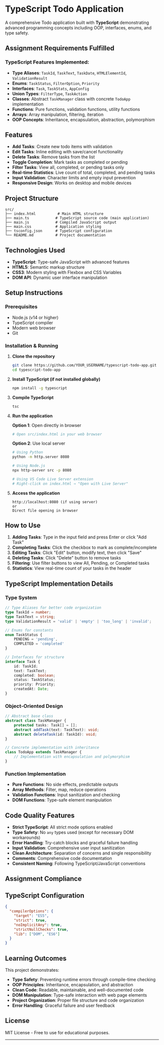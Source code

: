 # TypeScript Todo Application

A comprehensive Todo application built with **TypeScript** demonstrating advanced programming concepts including OOP, interfaces, enums, and type safety.

##  Assignment Requirements Fulfilled

### TypeScript Features Implemented:
- **Type Aliases**: `TaskId`, `TaskText`, `TaskDate`, `HTMLElementId`, `ValidationResult`
- **Enums**: `TaskStatus`, `FilterOption`, `Priority`
- **Interfaces**: `Task`, `TaskStats`, `AppConfig`
- **Union Types**: `FilterType`, `TaskAction`
-  **Classes**: Abstract `TaskManager` class with concrete `TodoApp` implementation
- **Functions**: Pure functions, validation functions, utility functions
- **Arrays**: Array manipulation, filtering, iteration
- **OOP Concepts**: Inheritance, encapsulation, abstraction, polymorphism

## Features

- **Add Tasks**: Create new todo items with validation
- **Edit Tasks**: Inline editing with save/cancel functionality
- **Delete Tasks**: Remove tasks from the list
- **Toggle Completion**: Mark tasks as completed or pending
- **Filter Tasks**: View all, completed, or pending tasks only
- **Real-time Statistics**: Live count of total, completed, and pending tasks
- **Input Validation**: Character limits and empty input prevention
- **Responsive Design**: Works on desktop and mobile devices

##  Project Structure

```
src/
├── index.html          # Main HTML structure
├── main.ts            # TypeScript source code (main application)
├── main.js            # Compiled JavaScript output
├── main.css           # Application styling
├── tsconfig.json      # TypeScript configuration
└── README.md          # Project documentation
```

##  Technologies Used

- **TypeScript**: Type-safe JavaScript with advanced features
- **HTML5**: Semantic markup structure
- **CSS3**: Modern styling with Flexbox and CSS Variables
- **DOM API**: Dynamic user interface manipulation

##  Setup Instructions

### Prerequisites
- Node.js (v14 or higher)
- TypeScript compiler
- Modern web browser
- Git

### Installation & Running

1. **Clone the repository**
   ```bash
   git clone https://github.com/YOUR_USERNAME/typescript-todo-app.git
   cd typescript-todo-app
   ```

2. **Install TypeScript (if not installed globally)**
   ```bash
   npm install -g typescript
   ```

3. **Compile TypeScript**
   ```bash
   tsc
   ```

4. **Run the application**
   
   **Option 1**: Open directly in browser
   ```bash
   # Open src/index.html in your web browser
   ```
   
   **Option 2**: Use local server
   ```bash
   # Using Python
   python -m http.server 8080
   
   # Using Node.js
   npx http-server src -p 8080
   
   # Using VS Code Live Server extension
   # Right-click on index.html → "Open with Live Server"
   ```

5. **Access the application**
   ```
   http://localhost:8080 (if using server)
   or
   Direct file opening in browser
   ```

##  How to Use

1. **Adding Tasks**: Type in the input field and press Enter or click "Add Task"
2. **Completing Tasks**: Click the checkbox to mark as complete/incomplete
3. **Editing Tasks**: Click "Edit" button, modify text, then click "Save"
4. **Deleting Tasks**: Click "Delete" button to remove tasks
5. **Filtering**: Use filter buttons to view All, Pending, or Completed tasks
6. **Statistics**: View real-time count of your tasks in the header

## TypeScript Implementation Details

### Type System
```typescript
// Type Aliases for better code organization
type TaskId = number;
type TaskText = string;
type ValidationResult = 'valid' | 'empty' | 'too_long' | 'invalid';

// Enums for constants
enum TaskStatus {
    PENDING = 'pending',
    COMPLETED = 'completed'
}

// Interfaces for structure
interface Task {
    id: TaskId;
    text: TaskText;
    completed: boolean;
    status: TaskStatus;
    priority: Priority;
    createdAt: Date;
}
```

### Object-Oriented Design
```typescript
// Abstract base class
abstract class TaskManager {
    protected tasks: Task[] = [];
    abstract addTask(text: TaskText): void;
    abstract deleteTask(id: TaskId): void;
}

// Concrete implementation with inheritance
class TodoApp extends TaskManager {
    // Implementation with encapsulation and polymorphism
}
```

### Function Implementation
- **Pure Functions**: No side effects, predictable outputs
- **Array Methods**: Filter, map, reduce operations
- **Validation Functions**: Input sanitization and checking
- **DOM Functions**: Type-safe element manipulation

##  Code Quality Features

- **Strict TypeScript**: All strict mode options enabled
- **Type Safety**: No `any` types used (except for necessary DOM workarounds)
- **Error Handling**: Try-catch blocks and graceful failure handling
- **Input Validation**: Comprehensive user input sanitization
- **Clean Architecture**: Separation of concerns and single responsibility
- **Comments**: Comprehensive code documentation
- **Consistent Naming**: Following TypeScript/JavaScript conventions

##  Assignment Compliance

##  TypeScript Configuration

```json
{
  "compilerOptions": {
    "target": "ES5",
    "strict": true,
    "noImplicitAny": true,
    "strictNullChecks": true,
    "lib": ["DOM", "ES6"]
  }
}
```

##  Learning Outcomes

This project demonstrates:
- **Type Safety**: Preventing runtime errors through compile-time checking
- **OOP Principles**: Inheritance, encapsulation, and abstraction
- **Clean Code**: Readable, maintainable, and well-documented code
- **DOM Manipulation**: Type-safe interaction with web page elements
- **Project Organization**: Proper file structure and code organization
- **Error Handling**: Graceful failure and user feedback

##  License

MIT License - Free to use for educational purposes.

---



